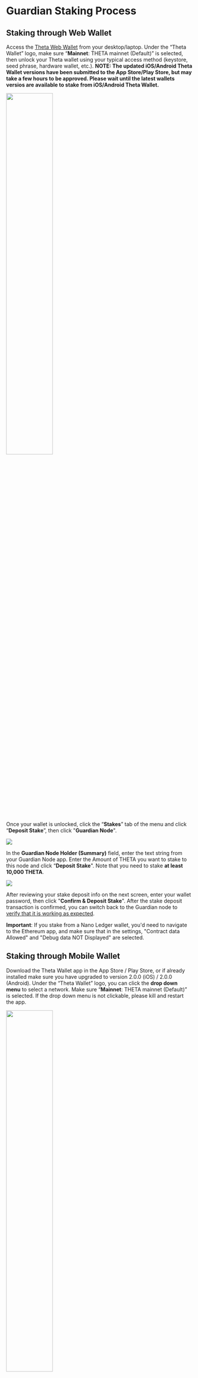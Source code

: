 # Guardian Staking Process

## Staking through Web Wallet

Access the [Theta Web Wallet](https://wallet.thetatoken.org) from your desktop/laptop. Under the “Theta Wallet” logo, make sure “**Mainnet**: THETA mainnet (Default)” is selected, then unlock your Theta wallet using your typical access method (keystore, seed phrase, hardware wallet, etc.). **NOTE: The updated iOS/Android Theta Wallet versions have been submitted to the App Store/Play Store, but may take a few hours to be approved. Please wait until the latest wallets versios are available to stake from iOS/Android Theta Wallet.** 

<a href="url"><img src="./images/Theta_wallet_mainnet.png" align="center" height="50%" width="50%" ></a>

Once your wallet is unlocked, click the “**Stakes**” tab of the menu and click “**Deposit Stake**”, then click "**Guardian Node**".

<a href="url"><img src="./images/withdraw_stake.png" align="center" ></a>

In the **Guardian Node Holder (Summary)** field, enter the text string from your Guardian Node app. Enter the Amount of THETA you want to stake to this node and click “**Deposit Stake**". Note that you need to stake **at least 10,000 THETA**.

<a href="url"><img src="./images/wallet_deposit_stake.png" align="center" ></a>

After reviewing your stake deposit info on the next screen, enter your wallet password, then click "**Confirm & Deposit Stake**". After the stake deposit transaction is confirmed, you can switch back to the Guardian node to [verify that it is working as expected](./GUI.md#verify-the-guardian-node).

**Important**: If you stake from a Nano Ledger wallet, you'd need to navigate to the Ethereum app, and make sure that in the settings, "Contract data Allowed" and "Debug data NOT Displayed" are selected.

## Staking through Mobile Wallet

Download the Theta Wallet app in the App Store / Play Store, or if already installed make sure  you have upgraded to version 2.0.0 (iOS) / 2.0.0 (Android). Under the “Theta Wallet” logo, you can click the **drop down menu** to select a network. Make sure “**Mainnet**: THETA mainnet (Default)” is selected. If the drop down menu is not clickable, please kill and restart the app.

<a href="url"><img src="./images/mobile_wallet_menu2.jpg" align="center" height="50%" width="50%" ></a>

Once your wallet is unlocked, click the “**Stakes**” tab at the bottom of the screen, then click “**Deposit**”.

<a href="url"><img src="./images/mobile_wallet_testnet.png" align="center" height="50%" width="50%" ></a>

In the **Guardian Node Holder (Summary)** field of the Theta Wallet app, click the **QR code icon** and use your device to scan the QR code from your Guardian Node app. If you are running the Theta node through the command line, you can also copy/paste the `summary` directly into this field. 

<a href="url"><img src="./images/mobile_wallet_deposit.png" align="center" height="50%" width="50%" ></a>

Then in the Wallet app enter the amount of THETA you want to stake to your Guardian Node and click “**Next**". Note that you need to stake **at least 10,000 THETA**.

<a href="url"><img src="./images/mobile_wallet_deposit2.png" align="center" height="50%" width="50%" ></a>

After the stake deposit transaction is confirmed, you can switch back to the Guardian node to [verify that it is working as expected](./GUI.md#verify-the-guardian-node).
